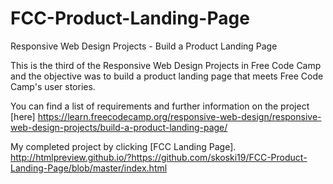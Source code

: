 # FCC-Product-Landing-Page
Responsive Web Design Projects - Build a Product Landing Page

This is the third of the Responsive Web Design Projects in Free Code Camp and the objective was to build a product landing page that meets Free Code Camp's user stories.

You can find a list of requirements and further information on the project [here] https://learn.freecodecamp.org/responsive-web-design/responsive-web-design-projects/build-a-product-landing-page/ 

My completed project by clicking [FCC Landing Page]. http://htmlpreview.github.io/?https://github.com/skoski19/FCC-Product-Landing-Page/blob/master/index.html
